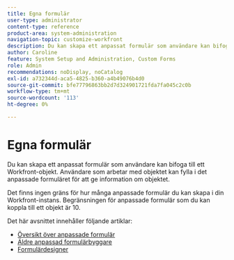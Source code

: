 ```yaml
---
title: Egna formulär
user-type: administrator
content-type: reference
product-area: system-administration
navigation-topic: customize-workfront
description: Du kan skapa ett anpassat formulär som användare kan bifoga till ett Workfront-objekt. Användare som arbetar med objektet kan fylla i det anpassade formuläret för att ge information om objektet.
author: Caroline
feature: System Setup and Administration, Custom Forms
role: Admin
recommendations: noDisplay, noCatalog
exl-id: a732344d-aca5-4825-b360-a4b49076b4d0
source-git-commit: bfe77796863bb2d7d324901721fda7fa045c2c0b
workflow-type: tm+mt
source-wordcount: '113'
ht-degree: 0%

---
```


# Egna formulär

Du kan skapa ett anpassat formulär som användare kan bifoga till ett Workfront-objekt. Användare som arbetar med objektet kan fylla i det anpassade formuläret för att ge information om objektet.

Det finns ingen gräns för hur många anpassade formulär du kan skapa i din Workfront-instans. Begränsningen för anpassade formulär som du kan koppla till ett objekt är 10.

Det här avsnittet innehåller följande artiklar:

* [Översikt över anpassade formulär](../../../administration-and-setup/customize-workfront/create-manage-custom-forms/custom-forms-overview.md)
* [Äldre anpassad formulärbyggare](/help/quicksilver/administration-and-setup/customize-workfront/create-manage-custom-forms/use-the-custom-form-builder.md)
* [Formulärdesigner](/help/quicksilver/administration-and-setup/customize-workfront/create-manage-custom-forms/form-designer/form-designer-toc.md)

